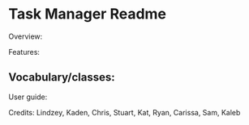 # Task Manager Readme

Overview:

Features:

Vocabulary/classes:
  -

User guide:

Credits: Lindzey, Kaden, Chris, Stuart, Kat, Ryan, Carissa, Sam, Kaleb
